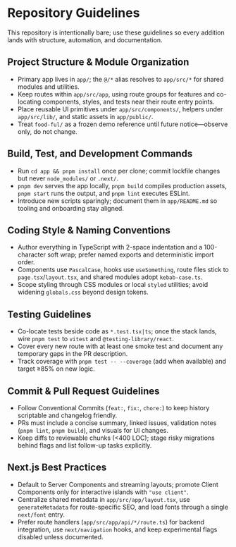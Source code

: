 # Repository Guidelines
This repository is intentionally bare; use these guidelines so every addition lands with structure, automation, and documentation.

## Project Structure & Module Organization
- Primary app lives in `app/`; the `@/*` alias resolves to `app/src/*` for shared modules and utilities.
- Keep routes within `app/src/app`, using route groups for features and co-locating components, styles, and tests near their route entry points.
- Place reusable UI primitives under `app/src/components/`, helpers under `app/src/lib/`, and static assets in `app/public/`.
- Treat `food-ful/` as a frozen demo reference until future notice—observe only, do not change.

## Build, Test, and Development Commands
- Run `cd app && pnpm install` once per clone; commit lockfile changes but never `node_modules/` or `.next/`.
- `pnpm dev` serves the app locally, `pnpm build` compiles production assets, `pnpm start` runs the output, and `pnpm lint` executes ESLint.
- Introduce new scripts sparingly; document them in `app/README.md` so tooling and onboarding stay aligned.

## Coding Style & Naming Conventions
- Author everything in TypeScript with 2-space indentation and a 100-character soft wrap; prefer named exports and deterministic import order.
- Components use `PascalCase`, hooks use `useSomething`, route files stick to `page.tsx`/`layout.tsx`, and shared modules adopt `kebab-case.ts`.
- Scope styling through CSS modules or local `styled` utilities; avoid widening `globals.css` beyond design tokens.

## Testing Guidelines
- Co-locate tests beside code as `*.test.tsx|ts`; once the stack lands, wire `pnpm test` to `vitest` and `@testing-library/react`.
- Cover every new route with at least one smoke test and document any temporary gaps in the PR description.
- Track coverage with `pnpm test -- --coverage` (add when available) and target ≥85% on new logic.

## Commit & Pull Request Guidelines
- Follow Conventional Commits (`feat:`, `fix:`, `chore:`) to keep history scriptable and changelog friendly.
- PRs must include a concise summary, linked issues, validation notes (`pnpm lint`, `pnpm build`), and visuals for UI changes.
- Keep diffs to reviewable chunks (<400 LOC); stage risky migrations behind flags and list follow-up tasks explicitly.

## Next.js Best Practices
- Default to Server Components and streaming layouts; promote Client Components only for interactive islands with `"use client"`.
- Centralize shared metadata in `app/src/app/layout.tsx`, use `generateMetadata` for route-specific SEO, and load fonts through a single `next/font` entry.
- Prefer route handlers (`app/src/app/api/*/route.ts`) for backend integration, use `next/navigation` hooks, and keep experimental flags disabled unless documented.
